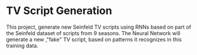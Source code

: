 # TV Script Generation

This project, generate new Seinfeld TV scripts using RNNs based on part of the Seinfeld dataset of scripts from 9 seasons. The Neural Network will generate a new ,"fake" TV script, based on patterns it recognizes in this training data.